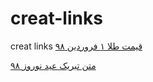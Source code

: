 # creat-links
creat links
<a href="https://paghman.ir/2019/02/08/قیمت-طلا-امروز-۱۳۹۸-قیمت-طلا-۱-فروردین/">قیمت طلا ۱ فروردین ۹۸</a>

<a href="https://paghman.ir/2019/02/08/تبریک-نوروز۹۸-متن-تبریک-عید-نوروز-۹۸/">متن تبریک عید نوروز ۹۸</a>


